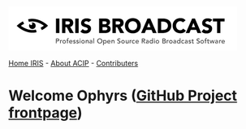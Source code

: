 ![IRIS Broadcast](logo-iris.png)

[Home IRIS](../README.md) - [About ACIP](README_ABOUT.md) - [Contributers](README_CONTRIBUTERS.md)

# Welcome Ophyrs ([GitHub Project frontpage](http://github.com/irisbroadcast))
